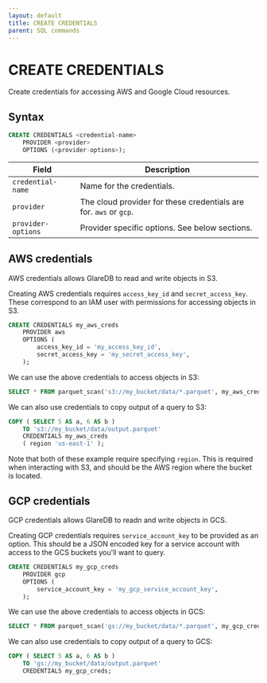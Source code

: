 ```yaml
---
layout: default
title: CREATE CREDENTIALS
parent: SQL commands
---
```


# CREATE CREDENTIALS

Create credentials for accessing AWS and Google Cloud resources.

## Syntax

```sql
CREATE CREDENTIALS <credential-name>
    PROVIDER <provider>
    OPTIONS (<provider-options>);
```

| Field              | Description                                                       |
| ------------------ | ----------------------------------------------------------------- |
| `credential-name`  | Name for the credentials.                                         |
| `provider`         | The cloud provider for these credentials are for. `aws` or `gcp`. |
| `provider-options` | Provider specific options. See below sections.                    |

## AWS credentials

AWS credentials allows GlareDB to read and write objects in S3.

Creating AWS credentials requires `access_key_id` and `secret_access_key`. These
correspond to an IAM user with permissions for accessing objects in S3.

```sql
CREATE CREDENTIALS my_aws_creds
    PROVIDER aws
    OPTIONS (
        access_key_id = 'my_access_key_id',
        secret_access_key = 'my_secret_access_key',
    );
```

We can use the above credentials to access objects in S3:

```sql
SELECT * FROM parquet_scan('s3://my_bucket/data/*.parquet', my_aws_creds, region => 'us-east-1');
```

We can also use credentials to copy output of a query to S3:

```sql
COPY ( SELECT 5 AS a, 6 AS b )
    TO 's3://my_bucket/data/output.parquet'
    CREDENTIALS my_aws_creds
    ( region 'us-east-1' );
```

Note that both of these example require specifying `region`. This is required
when interacting with S3, and should be the AWS region where the bucket is
located.

## GCP credentials

GCP credentials allows GlareDB to readn and write objects in GCS.

Creating GCP credentials requires `service_account_key` to be provided as an
option. This should be a JSON encoded key for a service account with access to
the GCS buckets you'll want to query.

```sql
CREATE CREDENTIALS my_gcp_creds
    PROVIDER gcp
    OPTIONS (
        service_account_key = 'my_gcp_service_account_key',
    );
```

We can use the above credentials to access objects in GCS:

```sql
SELECT * FROM parquet_scan('gs://my_bucket/data/*.parquet', my_gcp_creds);
```

We can also use credentials to copy output of a query to GCS:

```sql
COPY ( SELECT 5 AS a, 6 AS b )
    TO 'gs://my_bucket/data/output.parquet'
    CREDENTIALS my_gcp_creds;
```
